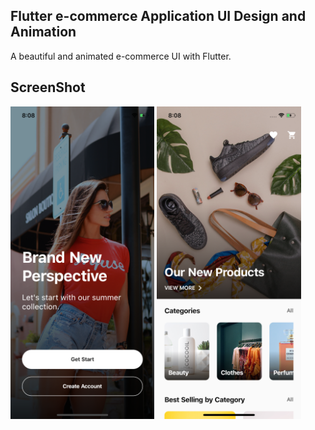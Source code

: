 ## Flutter e-commerce Application UI Design and Animation
A beautiful and animated e-commerce UI with Flutter.

## ScreenShot

<img src="assets/screenshot/one.png" height="500em" />&nbsp;<img src="assets/screenshot/two.png" height="500em" />
